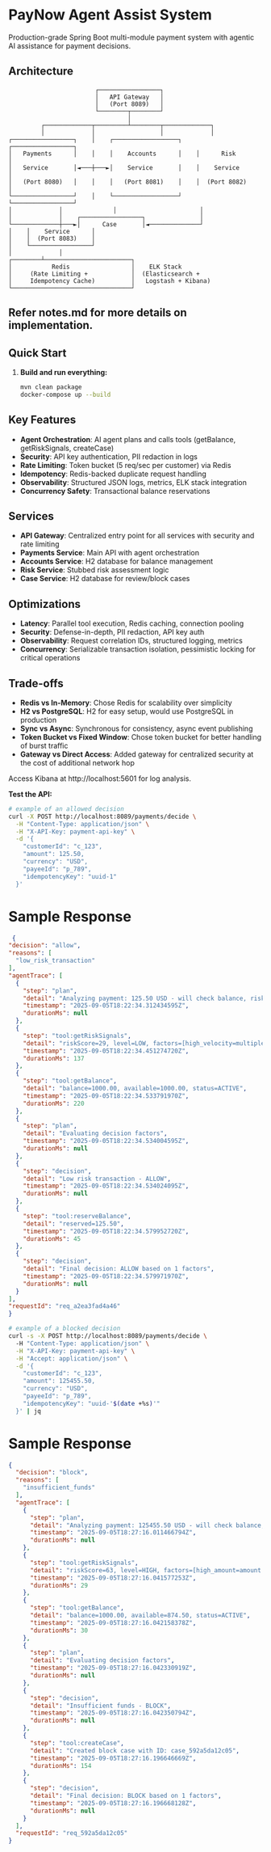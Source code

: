 # PayNow Agent Assist System

Production-grade Spring Boot multi-module payment system with agentic AI assistance for payment decisions.

## Architecture

```
                        ┌─────────────────┐
                        │   API Gateway   │
                        │   (Port 8089)   │
                        └────────┬────────┘
                                 │
         ┌─────────────┬─────────┴────────┬─────────────┐
         │             │                  │             │
┌─────────────────┐    │    ┌──────────────────┐    ┌─────────────────┐
│   Payments      │    │    │    Accounts      │    │      Risk       │
│   Service       │◄───┼───►│    Service       │    │    Service      │
│   (Port 8080)   │    │    │   (Port 8081)    │    │  (Port 8082)    │
└─────────────────┘    │    └──────────────────┘    └─────────────────┘
│             │              │                       │
│             │    ┌─────────────────┐               │
└─────────────┼───►│      Case       │◄──────────────┘
│    │    Service      │
│    │  (Port 8083)    │
│    └─────────────────┘
│             │
┌────────┴────────────────────────┐
│           Redis                 │    ELK Stack
│     (Rate Limiting +            │  (Elasticsearch +
│     Idempotency Cache)          │   Logstash + Kibana)
└─────────────────────────────────┘
```

## Refer notes.md for more details on implementation.

## Quick Start

1. **Build and run everything:**
   ```bash
   mvn clean package
   docker-compose up --build
   ```

## Key Features

- **Agent Orchestration**: AI agent plans and calls tools (getBalance, getRiskSignals, createCase)
- **Security**: API key authentication, PII redaction in logs
- **Rate Limiting**: Token bucket (5 req/sec per customer) via Redis
- **Idempotency**: Redis-backed duplicate request handling
- **Observability**: Structured JSON logs, metrics, ELK stack integration
- **Concurrency Safety**: Transactional balance reservations

## Services

- **API Gateway**: Centralized entry point for all services with security and rate limiting
- **Payments Service**: Main API with agent orchestration
- **Accounts Service**: H2 database for balance management
- **Risk Service**: Stubbed risk assessment logic
- **Case Service**: H2 database for review/block cases

## Optimizations

- **Latency**: Parallel tool execution, Redis caching, connection pooling
- **Security**: Defense-in-depth, PII redaction, API key auth
- **Observability**: Request correlation IDs, structured logging, metrics
- **Concurrency**: Serializable transaction isolation, pessimistic locking for critical operations

## Trade-offs

- **Redis vs In-Memory**: Chose Redis for scalability over simplicity
- **H2 vs PostgreSQL**: H2 for easy setup, would use PostgreSQL in production
- **Sync vs Async**: Synchronous for consistency, async event publishing
- **Token Bucket vs Fixed Window**: Chose token bucket for better handling of burst traffic
- **Gateway vs Direct Access**: Added gateway for centralized security at the cost of additional network hop

Access Kibana at http://localhost:5601 for log analysis.

**Test the API:**
   ```bash
   # example of an allowed decision
   curl -X POST http://localhost:8089/payments/decide \
     -H "Content-Type: application/json" \
     -H "X-API-Key: payment-api-key" \
     -d '{
       "customerId": "c_123",
       "amount": 125.50,
       "currency": "USD", 
       "payeeId": "p_789",
       "idempotencyKey": "uuid-1"
     }'
   ```
# Sample Response
  ```JSON
   {
  "decision": "allow",
  "reasons": [
    "low_risk_transaction"
  ],
  "agentTrace": [
    {
      "step": "plan",
      "detail": "Analyzing payment: 125.50 USD - will check balance, risk signals, and apply decision rules",
      "timestamp": "2025-09-05T18:22:34.312434595Z",
      "durationMs": null
    },
    {
      "step": "tool:getRiskSignals",
      "detail": "riskScore=29, level=LOW, factors=[high_velocity=multiple recent transactions(weight:5)]",
      "timestamp": "2025-09-05T18:22:34.451274720Z",
      "durationMs": 137
    },
    {
      "step": "tool:getBalance",
      "detail": "balance=1000.00, available=1000.00, status=ACTIVE",
      "timestamp": "2025-09-05T18:22:34.533791970Z",
      "durationMs": 220
    },
    {
      "step": "plan",
      "detail": "Evaluating decision factors",
      "timestamp": "2025-09-05T18:22:34.534004595Z",
      "durationMs": null
    },
    {
      "step": "decision",
      "detail": "Low risk transaction - ALLOW",
      "timestamp": "2025-09-05T18:22:34.534024095Z",
      "durationMs": null
    },
    {
      "step": "tool:reserveBalance",
      "detail": "reserved=125.50",
      "timestamp": "2025-09-05T18:22:34.579952720Z",
      "durationMs": 45
    },
    {
      "step": "decision",
      "detail": "Final decision: ALLOW based on 1 factors",
      "timestamp": "2025-09-05T18:22:34.579971970Z",
      "durationMs": null
    }
  ],
  "requestId": "req_a2ea3fad4a46"
}
```

```bash
# example of a blocked decision
curl -s -X POST http://localhost:8089/payments/decide \                                                                    󰠅 Development ☸ aks5-cluster-eastus-dev 
  -H "Content-Type: application/json" \
  -H "X-API-Key: payment-api-key" \
  -H "Accept: application/json" \
  -d '{
    "customerId": "c_123",
    "amount": 125455.50,
    "currency": "USD", 
    "payeeId": "p_789",
    "idempotencyKey": "uuid-'$(date +%s)'"
  }' | jq
```
# Sample Response
```JSON
{
  "decision": "block",
  "reasons": [
    "insufficient_funds"
  ],
  "agentTrace": [
    {
      "step": "plan",
      "detail": "Analyzing payment: 125455.50 USD - will check balance, risk signals, and apply decision rules",
      "timestamp": "2025-09-05T18:27:16.011466794Z",
      "durationMs": null
    },
    {
      "step": "tool:getRiskSignals",
      "detail": "riskScore=63, level=HIGH, factors=[high_amount=amount > 1000(weight:9)]",
      "timestamp": "2025-09-05T18:27:16.041577253Z",
      "durationMs": 29
    },
    {
      "step": "tool:getBalance",
      "detail": "balance=1000.00, available=874.50, status=ACTIVE",
      "timestamp": "2025-09-05T18:27:16.042158378Z",
      "durationMs": 30
    },
    {
      "step": "plan",
      "detail": "Evaluating decision factors",
      "timestamp": "2025-09-05T18:27:16.042330919Z",
      "durationMs": null
    },
    {
      "step": "decision",
      "detail": "Insufficient funds - BLOCK",
      "timestamp": "2025-09-05T18:27:16.042350794Z",
      "durationMs": null
    },
    {
      "step": "tool:createCase",
      "detail": "Created block case with ID: case_592a5da12c05",
      "timestamp": "2025-09-05T18:27:16.196646669Z",
      "durationMs": 154
    },
    {
      "step": "decision",
      "detail": "Final decision: BLOCK based on 1 factors",
      "timestamp": "2025-09-05T18:27:16.196668128Z",
      "durationMs": null
    }
  ],
  "requestId": "req_592a5da12c05"
}
```
